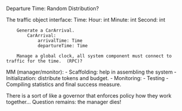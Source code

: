
Departure Time: Random Distribution? 

The traffic object interface:
        Time:
            Hour: int
            Minute: int
            Second: int

        Generate a CarArrival.
            CarArrival:
                arrivalTime: Time
                departureTime: Time
            
        Manage a global clock, all system component must connect to traffic for the time.  (RPC)?

MM (manager/monitor): 
    - Scaffolding: help in assembling the system
    - Initialization: distribute tokens and budget.
    - Monitoring: 
        - Testing
        - Compiling statistics and final success measure.
        
There is a sort of like a governor that enforces policy how they work together... Question remains: the manager dies! 
